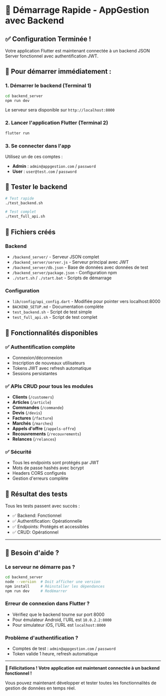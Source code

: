 # 🚀 Démarrage Rapide - AppGestion avec Backend

## ✅ Configuration Terminée !

Votre application Flutter est maintenant connectée à un backend JSON Server fonctionnel avec authentification JWT.

## 🎯 Pour démarrer immédiatement :

### 1. Démarrer le backend (Terminal 1)
```bash
cd backend_server
npm run dev
```
Le serveur sera disponible sur `http://localhost:8000`

### 2. Lancer l'application Flutter (Terminal 2)
```bash
flutter run
```

### 3. Se connecter dans l'app
Utilisez un de ces comptes :
- **Admin** : `admin@appgestion.com` / `password`
- **User** : `user@test.com` / `password`

## 🧪 Tester le backend
```bash
# Test rapide
./test_backend.sh

# Test complet
./test_full_api.sh
```

## 📁 Fichiers créés

### Backend
- `/backend_server/` - Serveur JSON complet
- `/backend_server/server.js` - Serveur principal avec JWT
- `/backend_server/db.json` - Base de données avec données de test
- `/backend_server/package.json` - Configuration npm
- `./start.sh` / `./start.bat` - Scripts de démarrage

### Configuration
- `lib/config/api_config.dart` - Modifiée pour pointer vers localhost:8000
- `BACKEND_SETUP.md` - Documentation complète
- `test_backend.sh` - Script de test simple
- `test_full_api.sh` - Script de test complet

## 🌟 Fonctionnalités disponibles

### ✅ Authentification complète
- Connexion/déconnexion
- Inscription de nouveaux utilisateurs
- Tokens JWT avec refresh automatique
- Sessions persistantes

### ✅ APIs CRUD pour tous les modules
- **Clients** (`/customers`)
- **Articles** (`/article`)
- **Commandes** (`/commande`)
- **Devis** (`/devis`)
- **Factures** (`/facture`)
- **Marchés** (`/marches`)
- **Appels d'offre** (`/appels-offre`)
- **Recouvrements** (`/recouvrements`)
- **Relances** (`/relances`)

### ✅ Sécurité
- Tous les endpoints sont protégés par JWT
- Mots de passe hashés avec bcrypt
- Headers CORS configurés
- Gestion d'erreurs complète

## 🎊 Résultat des tests

Tous les tests passent avec succès :
- ✅ Backend: Fonctionnel
- ✅ Authentification: Opérationnelle
- ✅ Endpoints: Protégés et accessibles
- ✅ CRUD: Opérationnel

---

## 🚨 Besoin d'aide ?

### Le serveur ne démarre pas ?
```bash
cd backend_server
node --version  # Doit afficher une version
npm install     # Réinstaller les dépendances
npm run dev     # Redémarrer
```

### Erreur de connexion dans Flutter ?
- Vérifiez que le backend tourne sur port 8000
- Pour émulateur Android, l'URL est `10.0.2.2:8000`
- Pour simulateur iOS, l'URL est `localhost:8000`

### Problème d'authentification ?
- Comptes de test : `admin@appgestion.com` / `password`
- Token valide 1 heure, refresh automatique

---

🎉 **Félicitations ! Votre application est maintenant connectée à un backend fonctionnel !**

Vous pouvez maintenant développer et tester toutes les fonctionnalités de gestion de données en temps réel.